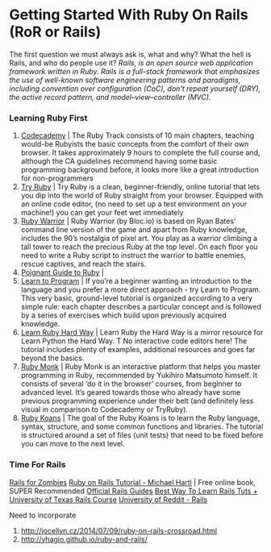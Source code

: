 Getting Started With Ruby On Rails (RoR or Rails)
===============================================
The first question we must always ask is, what and why? What the hell is Rails, and who do people use it? _Rails, is an open source web application framework written in Ruby. Rails is a full-stack framework that emphasizes the use of well-known software engineering patterns and paradigms, including convention over configuration (CoC), don't repeat yourself (DRY), the active record pattern, and model–view–controller (MVC)._
### Learning Ruby First

1. [Codecademy](http://www.codecademy.com/tracks/ruby) | The Ruby Track consists of 10 main chapters, teaching would-be Rubyists the basic concepts from the comfort of their own browser. It takes approximately 9 hours to complete the full course and, although the CA guidelines recommend having some basic programming background before, it looks more like a great introduction for non-programmers
2. [Try Ruby](http://tryruby.org/levels/1/challenges/0) | Try Ruby is a clean, beginner-friendly, online tutorial that lets you dip into the world of Ruby straight from your browser. Equipped with an online code editor, (no need to set up a test environment on your machine!) you can get your feet wet immediately
3. [Ruby Warrior](https://www.bloc.io/ruby-warrior/#/) | Ruby Warrior (by Bloc.io) is based on Ryan Bates’ command line version of the game and apart from Ruby knowledge, includes the 90’s nostalgia of pixel art. You play as a warrior climbing a tall tower to reach the precious Ruby at the top level. On each floor you need to write a Ruby script to instruct the warrior to battle enemies, rescue captives, and reach the stairs.
4. [Poignant Guide to Ruby](http://mislav.uniqpath.com/poignant-guide/) | 
5. [Learn to Program](https://pine.fm/LearnToProgram/) | If you’re a beginner wanting an introduction to the language and you prefer a more direct approach - try Learn to Program. This very basic, ground-level tutorial  is organized according to a very simple rule: each chapter describes a particular concept and is followed by a series of exercises which build upon previously acquired knowledge.
6. [Learn Ruby Hard Way](http://ruby.learncodethehardway.org/book/) | Learn Ruby the Hard Way is a mirror resource for Learn Python the Hard Way. T No interactive code editors here! The tutorial includes plenty of examples, additional resources and goes far beyond the basics.
7. [Ruby Monk](https://rubymonk.com/) | Ruby Monk is an interactive platform that helps you master programming in Ruby, recommended by Yukihiro Matsumoto himself. It consists of several ‘do it in the browser’ courses, from beginner to advanced level. It’s geared towards those who already have some previous programming experience under their belt (and definitely less visual in comparison to Codecademy or TryRuby).
8. [Ruby Koans](http://rubykoans.com/) | The goal of the Ruby Koans is to learn the Ruby language, syntax, structure, and some common functions and libraries. The tutorial is structured around a set of files (unit tests) that need to be fixed before you can move to the next level.


### Time For Rails

[Rails for Zombies](http://railsforzombies.org/levels/1)
[Ruby on Rails Tutorial - Michael Hartl](https://www.railstutorial.org/book/frontmatter) | Free online book, SUPER Recommended
[Official Rails Guides](http://guides.rubyonrails.org/)
[Best Way To Learn Rails Tuts +](http://code.tutsplus.com/tutorials/the-best-way-to-learn-ruby-on-rails--net-21820)
[University of Texas Rails Course](http://www.schneems.com/ut-rails/)
[University of Reddit - Rails](http://ureddit.com/class/40250/web-programming-with-ruby-on-rails)


Need to incorporate
1. http://jocellyn.cz/2014/07/09/ruby-on-rails-crossroad.html
2. http://yhagio.github.io/ruby-and-rails/
